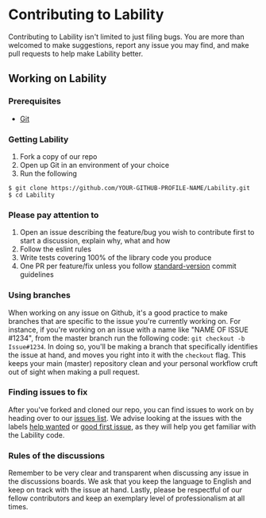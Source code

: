 # Contributing to Lability
Contributing to Lability isn't limited to just filing bugs. You are more than welcomed to make suggestions, report any issue you may find, and make pull requests to help make Lability better.

## Working on Lability
### Prerequisites
* [Git](https://git-scm.com/)

### Getting Lability
1. Fork a copy of our repo
2. Open up Git in an environment of your choice
3. Run the following

```
$ git clone https://github.com/YOUR-GITHUB-PROFILE-NAME/Lability.git
$ cd Lability
```

### Please pay attention to
1. Open an issue describing the feature/bug you wish to contribute first to start a discussion, explain why, what and how
2. Follow the eslint rules
3. Write tests covering 100% of the library code you produce
4. One PR per feature/fix unless you follow [standard-version](https://github.com/conventional-changelog/standard-version) commit guidelines

### Using branches
When working on any issue on Github, it's a good practice to make branches that are specific to the issue you're currently working on. For instance, if you're working on an issue with a name like "NAME OF ISSUE #1234", from the master branch run the following code: `git checkout -b Issue#1234`. In doing so, you'll be making a branch that specifically identifies the issue at hand, and moves you right into it with the `checkout` flag. This keeps your main (master) repository clean and your personal workflow cruft out of sight when making a pull request.

### Finding issues to fix
After you've forked and cloned our repo, you can find issues to work on by heading over to our [issues list](https://github.com/VirtualEngine/Lability/issues). We advise looking at the issues with the labels [help wanted](https://github.com/VirtualEngine/Lability/issues?q=is%3Aissue+is%3Aopen+label%3A%22help+wanted%22) or [good first issue](https://github.com/VirtualEngine/Lability/issues?q=is%3Aissue+is%3Aopen+label%3A%22good+first+issue%22), as they will help you get familiar with the Lability code.

### Rules of the discussions
Remember to be very clear and transparent when discussing any issue in the discussions boards. We ask that you keep the language to English and keep on track with the issue at hand. Lastly, please be respectful of our fellow contributors and keep an exemplary level of professionalism at all times.
